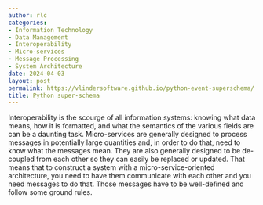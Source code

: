 ```yaml
---
author: rlc
categories:
- Information Technology
- Data Management
- Interoperability
- Micro-services
- Message Processing
- System Architecture
date: 2024-04-03
layout: post
permalink: https://vlindersoftware.github.io/python-event-superschema/
title: Python super-schema
---
```


Interoperability is the scourge of all information systems: knowing what data means, how it is formatted, and what the semantics of the various fields are can be a daunting task. Micro-services are generally designed to process messages in potentially large quantities and, in order to do that, need to know what the messages mean. They are also generally designed to be de-coupled from each other so they can easily be replaced or updated. That means that to construct a system with a micro-service-oriented architecture, you need to have them communicate with each other and you need messages to do that. Those messages have to be well-defined and follow some ground rules.